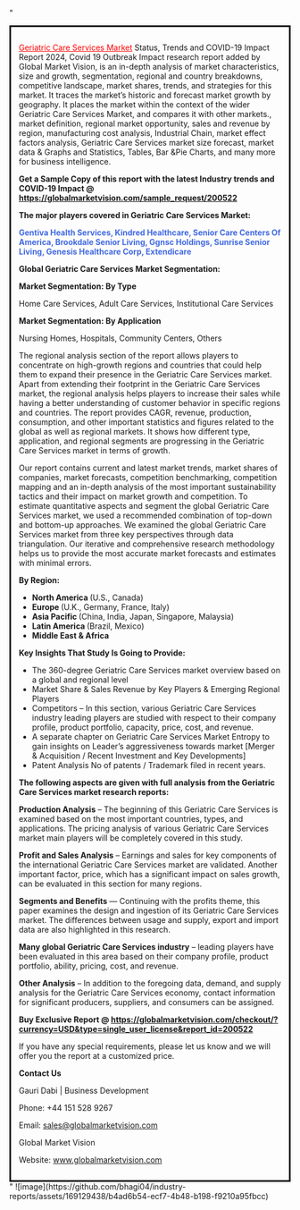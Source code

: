 "<div style='border: 3px solid black; padding: 1em;'>

<a style='color: #ff0000;' href='https://globalmarketvision.com/reports/global-geriatric-care-services-market/200522'>Geriatric Care Services Market</a> Status, Trends and COVID-19 Impact Report 2024, Covid 19 Outbreak Impact research report added by Global Market Vision, is an in-depth analysis of market characteristics, size and growth, segmentation, regional and country breakdowns, competitive landscape, market shares, trends, and strategies for this market. It traces the market’s historic and forecast market growth by geography. It places the market within the context of the wider Geriatric Care Services Market, and compares it with other markets., market definition, regional market opportunity, sales and revenue by region, manufacturing cost analysis, Industrial Chain, market effect factors analysis, Geriatric Care Services market size forecast, market data &amp; Graphs and Statistics, Tables, Bar &amp;Pie Charts, and many more for business intelligence.

<strong>Get a Sample Copy of this report with the latest Industry trends and COVID-19 Impact @</strong><strong> <a style='color: #ff0000;' href='https://globalmarketvision.com/sample_request/200522?utm_source=linkedinPulse&utm_medium=Bhagi&utm_campaign=Bhagi'><strong>https://globalmarketvision.com/sample_request/200522 </strong></a></strong>

<strong>The major players covered in Geriatric Care Services Market:</strong>

<strong style='color: #4169e1;'>Gentiva Health Services, Kindred Healthcare, Senior Care Centers Of America, Brookdale Senior Living, Ggnsc Holdings, Sunrise Senior Living, Genesis Healthcare Corp, Extendicare</strong>

<strong>Global Geriatric Care Services Market Segmentation:</strong>

<strong>Market Segmentation: By Type</strong>

Home Care Services, Adult Care Services, Institutional Care Services

<strong>Market Segmentation: By Application</strong>

Nursing Homes, Hospitals, Community Centers, Others

The regional analysis section of the report allows players to concentrate on high-growth regions and countries that could help them to expand their presence in the Geriatric Care Services market. Apart from extending their footprint in the Geriatric Care Services market, the regional analysis helps players to increase their sales while having a better understanding of customer behavior in specific regions and countries. The report provides CAGR, revenue, production, consumption, and other important statistics and figures related to the global as well as regional markets. It shows how different type, application, and regional segments are progressing in the Geriatric Care Services market in terms of growth.

Our report contains current and latest market trends, market shares of companies, market forecasts, competition benchmarking, competition mapping and an in-depth analysis of the most important sustainability tactics and their impact on market growth and competition. To estimate quantitative aspects and segment the global Geriatric Care Services market, we used a recommended combination of top-down and bottom-up approaches. We examined the global Geriatric Care Services market from three key perspectives through data triangulation. Our iterative and comprehensive research methodology helps us to provide the most accurate market forecasts and estimates with minimal errors.

<strong>By Region:</strong>
<ul>
  <li><strong> North America </strong>(U.S., Canada)</li>
  <li><strong> Europe </strong>(U.K., Germany, France, Italy)</li>
  <li><strong> Asia Pacific </strong>(China, India, Japan, Singapore, Malaysia)</li>
  <li><strong> Latin America </strong>(Brazil, Mexico)</li>
  <li><strong> Middle East &amp; Africa</strong></li>
</ul>
<strong>Key Insights That Study Is Going to Provide:</strong>
<ul>
  <li>The 360-degree Geriatric Care Services market overview based on a global and regional level</li>
  <li>Market Share &amp; Sales Revenue by Key Players &amp; Emerging Regional Players</li>
  <li>Competitors – In this section, various Geriatric Care Services industry leading players are studied with respect to their company profile, product portfolio, capacity, price, cost, and revenue.</li>
  <li>A separate chapter on Geriatric Care Services Market Entropy to gain insights on Leader’s aggressiveness towards market [Merger &amp; Acquisition / Recent Investment and Key Developments]</li>
  <li>Patent Analysis No of patents / Trademark filed in recent years.</li>
</ul>
<strong>The following aspects are given with full analysis from the Geriatric Care Services market research reports:</strong>

<strong>Production Analysis</strong> – The beginning of this Geriatric Care Services is examined based on the most important countries, types, and applications. The pricing analysis of various Geriatric Care Services market main players will be completely covered in this study.

<strong>Profit and Sales Analysis</strong> – Earnings and sales for key components of the international Geriatric Care Services market are validated. Another important factor, price, which has a significant impact on sales growth, can be evaluated in this section for many regions.

<strong>Segments and Benefits</strong> — Continuing with the profits theme, this paper examines the design and ingestion of its Geriatric Care Services market. The differences between usage and supply, export and import data are also highlighted in this research.

<strong>Many global Geriatric Care Services industry</strong> – leading players have been evaluated in this area based on their company profile, product portfolio, ability, pricing, cost, and revenue.

<strong>Other Analysis</strong> – In addition to the foregoing data, demand, and supply analysis for the Geriatric Care Services economy, contact information for significant producers, suppliers, and consumers can be assigned.

<strong>Buy Exclusive Report @</strong><strong> <strong><a style='color: #ff0000;' href='https://globalmarketvision.com/checkout/?currency=USD&type=single_user_license&report_id=200522?utm_source=linkedinPulse&utm_medium=Bhagi&utm_campaign=Bhagi'>https://globalmarketvision.com/checkout/?currency=USD&type=single_user_license&report_id=200522</a></strong></strong>

If you have any special requirements, please let us know and we will offer you the report at a customized price.

<strong>Contact Us</strong>

Gauri Dabi | Business Development

Phone: +44 151 528 9267

Email: <a href='mailto:sales@globalmarketvision.com'>sales@globalmarketvision.com</a>

Global Market Vision

Website: <a href='http://www.globalmarketvision.com/'>www.globalmarketvision.com</a>

</div>"
![image](https://github.com/bhagi04/industry-reports/assets/169129438/b4ad6b54-ecf7-4b48-b198-f9210a95fbcc)
